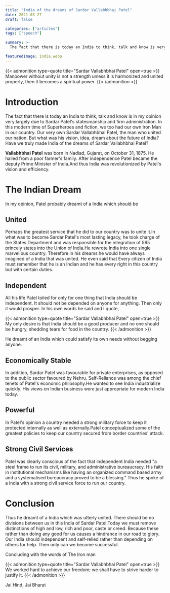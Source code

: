 ```yaml
---
title: "India of the dreams of Sardar Vallabhbhai Patel"
date: 2021-03-27
draft: false

categories: ["articles"]
tags: ["speech"]

summary: >-
  The fact that there is today an India to think, talk and know is very largely due to Sardar Patel's statesmanship and firm administration. In this modern time of Superheroes and fiction, we too had our own Iron Man in our country. Our very own Sardar Vallabhbhai Patel, the man who united our nation.

featuredImage: india.webp
---
```


{{< admonition type=quote title="Sardar Vallabhbhai Patel" open=true >}}
Manpower without unity is not a strength unless it is harmonized and united properly, then it becomes a spiritual power.
{{< /admonition >}}

# Introduction

The fact that there is today an India to think, talk and know is in my opinion very largely due to Sardar Patel's statesmanship and firm administration. In this modern time of Superheroes and fiction, we too had our own Iron Man in our country. Our very own Sardar Vallabhbhai Patel, the man who united our nation. But what was his vision, idea, dream about the future of India? Have we truly made India of the dreams of Sardar Vallabhbhai Patel?

**Vallabhbhai Patel** was born in Nadiad, Gujarat, on October 31, 1875. He hailed from a poor farmer's family. After independence Patel became the deputy Prime Minister of India.And thus India was revolutionized by Patel's vision and efficiency.

# The Indian Dream

In my opinion, Patel probably dreamt of a India which should be

## United
Perhaps the greatest service that he did to our country was to unite it.In what was to become Sardar Patel's most lasting legacy, he took charge of the States Department and was responsible for the integration of 565 princely states into the Union of India.He rewrote India into one single marvellous country. Therefore in his dreams he would have always imagined of a India that was united. He even said that Every citizen of India must remember that he is an Indian and he has every right in this country but with certain duties.

## Independent
All his life Patel toiled for only for one thing that India should be Independent. It should not be depended on anyone for anything. Then only it would prosper. In his own words he said and I quote,

{{< admonition type=quote title="Sardar Vallabhbhai Patel" open=true >}}
My only desire is that India should be a good producer and no one should be hungry, shedding tears for food in the country.
{{< /admonition >}}

He dreamt of an India which could satisfy its own needs without begging anyone.

## Economically Stable
In addition, Sardar Patel was favourable for private enterprises, as opposed to the public sector favoured by Nehru. Self-Reliance was among the chief tenets of Patel's economic philosophy.He wanted to see India industrialize quickly. His views on Indian business were just appropriate for modern India today.

## Powerful
In Patel's opinion a country needed a strong military force to keep it protected internally as well as externally.Patel conceptualized some of the greatest policies to keep our country secured from border countries' attack.

## Strong Civil Services
Patel was clearly conscious of the fact that independent India needed "a steel frame to run its civil, military, and administrative bureaucracy. His faith in institutional mechanisms like having an organized command based army and a systematised bureaucracy proved to be a blessing." Thus he spoke of a India with a strong civil service force to run our country.

# Conclusion

Thus he dreamt of a India which was utterly united. There should be no divisions between us in this India of Sardar Patel.Today we must remove distinctions of high and low, rich and poor, caste or creed. Because these rather than doing any good for us causes a hindrance in our road to glory. Our India should independent and self-relied rather than depending on others for help. Then only can we become successful.

Concluding with the words of The Iron man

{{< admonition type=quote title="Sardar Vallabhbhai Patel" open=true >}}
We worked hard to achieve our freedom; we shall have to strive harder to justify it.
{{< /admonition >}}

Jai Hind, Jai Bharat
